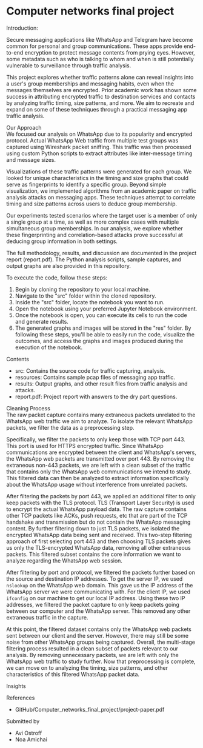 # Computer networks final project

Introduction:

Secure messaging applications like WhatsApp and Telegram have become common for personal and group communications. These apps provide end-to-end encryption to protect message contents from prying eyes. However, some metadata such as who is talking to whom and when is still potentially vulnerable to surveillance through traffic analysis.

This project explores whether traffic patterns alone can reveal insights into a user's group memberships and messaging habits, even when the messages themselves are encrypted. Prior academic work has shown some success in attributing encrypted traffic to destination services and contacts by analyzing traffic timing, size patterns, and more. We aim to recreate and expand on some of these techniques through a practical messaging app traffic analysis.

Our Approach <br>
We focused our analysis on WhatsApp due to its popularity and encrypted protocol. Actual WhatsApp Web traffic from multiple test groups was captured using Wireshark packet sniffing. This traffic was then processed using custom Python scripts to extract attributes like inter-message timing and message sizes.

Visualizations of these traffic patterns were generated for each group. We looked for unique characteristics in the timing and size graphs that could serve as fingerprints to identify a specific group. Beyond simple visualization, we implemented algorithms from an academic paper on traffic analysis attacks on messaging apps. These techniques attempt to correlate timing and size patterns across users to deduce group membership.

Our experiments tested scenarios where the target user is a member of only a single group at a time, as well as more complex cases with multiple simultaneous group memberships. In our analysis, we explore whether these fingerprinting and correlation-based attacks prove successful at deducing group information in both settings.

The full methodology, results, and discussion are documented in the project report (report.pdf). The Python analysis scripts, sample captures, and output graphs are also provided in this repository.


To execute the code, follow these steps:
1. Begin by cloning the repository to your local machine.
2. Navigate to the "src" folder within the cloned repository.
3. Inside the "src" folder, locate the notebook you want to run.
4. Open the notebook using your preferred Jupyter Notebook environment.
5. Once the notebook is open, you can execute its cells to run the code and generate results.
6. The generated graphs and images will be stored in the "res" folder.
By following these steps, you'll be able to easily run the code, visualize the outcomes, and access the graphs and images produced during the execution of the notebook.


Contents
* src: Contains the source code for traffic capturing, analysis.
* resources: Contains sample pcap files of messaging app traffic.
* results: Output graphs, and other result files from traffic analysis and attacks.
* report.pdf: Project report with answers to the dry part questions.
  

Cleaning Process<br>
The raw packet capture contains many extraneous packets unrelated to the WhatsApp web traffic we aim to analyze. To isolate the relevant WhatsApp packets, we filter the data as a preprocessing step.

Specifically, we filter the packets to only keep those with TCP port 443. This port is used for HTTPS encrypted traffic. Since WhatsApp communications are encrypted between the client and WhatsApp's servers, the WhatsApp web packets are transmitted over port 443.
By removing the extraneous non-443 packets, we are left with a clean subset of the traffic that contains only the WhatsApp web communications we intend to study. This filtered data can then be analyzed to extract information specifically about the WhatsApp usage without interference from unrelated packets.

After filtering the packets by port 443, we applied an additional filter to only keep packets with the TLS protocol. TLS (Transport Layer Security) is used to encrypt the actual WhatsApp payload data.
The raw capture contains other TCP packets like ACKs, push requests, etc that are part of the TCP handshake and transmission but do not contain the WhatsApp messaging content. By further filtering down to just TLS packets, we isolated the encrypted WhatsApp data being sent and received.
This two-step filtering approach of first selecting port 443 and then choosing TLS packets gives us only the TLS-encrypted WhatsApp data, removing all other extraneous packets. This filtered subset contains the core information we want to analyze regarding the WhatsApp web session.

After filtering by port and protocol, we filtered the packets further based on the source and destination IP addresses.
To get the server IP, we used `nslookup` on the WhatsApp web domain. This gave us the IP address of the WhatsApp server we were communicating with.
For the client IP, we used `ifconfig` on our machine to get our local IP address.
Using these two IP addresses, we filtered the packet capture to only keep packets going between our computer and the WhatsApp server. This removed any other extraneous traffic in the capture.

At this point, the filtered dataset contains only the WhatsApp web packets sent between our client and the server. However, there may still be some noise from other WhatsApp groups being captured.
Overall, the multi-stage filtering process resulted in a clean subset of packets relevant to our analysis. By removing unnecessary packets, we are left with only the WhatsApp web traffic to study further.
Now that preprocessing is complete, we can move on to analyzing the timing, size patterns, and other characteristics of this filtered WhatsApp packet data.

Insights




References
* GitHub/Computer_networks_final_project/project-paper.pdf

Submitted by
* Avi Ostroff
* Noa Amichai 
